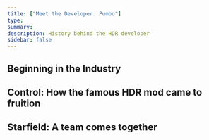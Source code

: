 ```yaml
---
title: ["Meet the Developer: Pumbo"]
type: 
summary: 
description: History behind the HDR developer
sidebar: false
---
```


## Beginning in the Industry

## Control: How the famous HDR mod came to fruition

## Starfield: A team comes together